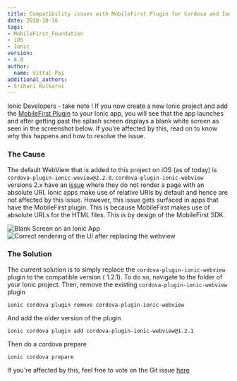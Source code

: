 ```yaml
---
title: Compatibility issues with MobileFirst Plugin for Cordova and Ionic Webview 2.x
date: 2018-10-16
tags:
- MobileFirst_Foundation
- iOS
- Ionic
version:
- 8.0
author:
  name: Vittal Pai
additional_authors:
- Srihari Kulkarni
---
```


Ionic Developers - take note ! If you now create a new Ionic project and add the [MobileFirst Plugin](https://www.npmjs.com/package/cordova-plugin-mfp) to your Ionic app, you will see that the app launches and after getting past the splash screen displays a blank white screen as seen in the screenshot below. If you're affected by this, read on to know why this happens and how to resolve the issue. 


### The Cause 
The default WebView that is added to this project on iOS (as of today) is `cordova-plugin-ionic-weview@2.2.0`. `cordova-plugin-ionic-webview ` versions 2.x have an [issue](https://github.com/ionic-team/cordova-plugin-ionic-webview/issues/195) where they do not render a page with an absolute URI. Ionic apps make use of relative URIs by default and hence are not affected by this issue. However, this issue gets surfaced in apps that have the MobileFirst plugin. This is because MobileFirst makes use of absolute URLs for the HTML files. This is by design of the MobileFirst SDK. 

![Blank Screen on an Ionic App]({{site.baseurl}}/assets/blog/2018-10-16-Ionic-MobileFirst-Blank-Screen/ionic-blank-screen.png)	
![Correct rendering of the UI after replacing the webview]({{site.baseurl}}/assets/blog/2018-10-16-Ionic-MobileFirst-Blank-Screen/ionic-old-webview.png)

### The Solution
The current solution is to simply replace the `cordova-plugin-ionic-webview` plugin to the compatible version ( 1.2.1). To do so, navigate to the folder of your Ionic project. 
Then, remove the existing `cordova-plugin-ionic-webview` plugin

```ionic cordova plugin remove cordova-plugin-ionic-webview```

And add the older version of the plugin

```ionic cordova plugin add cordova-plugin-ionic-webview@1.2.1``` 

Then do a cordova prepare 

```ionic cordova prepare```

If you're affected by this, feel free to vote on the Git issue [here](https://github.com/ionic-team/cordova-plugin-ionic-webview/issues/195) 